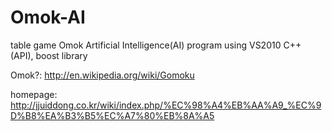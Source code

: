 Omok-AI
=======

table game Omok Artificial Intelligence(AI) program using VS2010 C++ (API), boost library

Omok?: http://en.wikipedia.org/wiki/Gomoku

homepage: http://jjuiddong.co.kr/wiki/index.php/%EC%98%A4%EB%AA%A9_%EC%9D%B8%EA%B3%B5%EC%A7%80%EB%8A%A5

